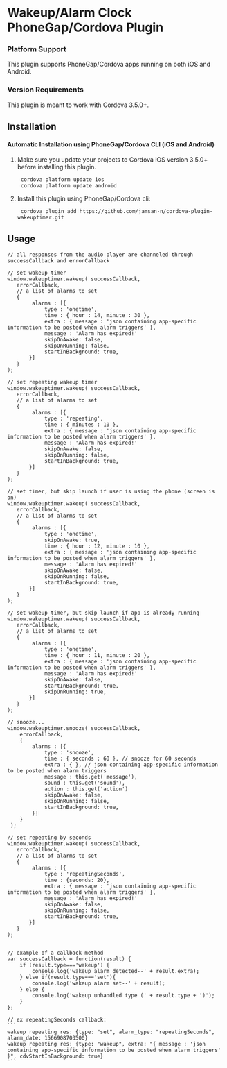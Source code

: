 # Wakeup/Alarm Clock PhoneGap/Cordova Plugin

### Platform Support

This plugin supports PhoneGap/Cordova apps running on both iOS and Android.

### Version Requirements

This plugin is meant to work with Cordova 3.5.0+.

## Installation

#### Automatic Installation using PhoneGap/Cordova CLI (iOS and Android)
1. Make sure you update your projects to Cordova iOS version 3.5.0+ before installing this plugin.

        cordova platform update ios
        cordova platform update android

2. Install this plugin using PhoneGap/Cordova cli:

        cordova plugin add https://github.com/jamsan-n/cordova-plugin-wakeuptimer.git

## Usage

    // all responses from the audio player are channeled through successCallback and errorCallback

    // set wakeup timer
    window.wakeuptimer.wakeup( successCallback,
       errorCallback,
       // a list of alarms to set
       {
            alarms : [{
                type : 'onetime',
                time : { hour : 14, minute : 30 },
                extra : { message : 'json containing app-specific information to be posted when alarm triggers' },
                message : 'Alarm has expired!'
				skipOnAwake: false,
				skipOnRunning: false,
				startInBackground: true,
           }]
       }
    );

    // set repeating wakeup timer
    window.wakeuptimer.wakeup( successCallback,
       errorCallback,
       // a list of alarms to set
       {
            alarms : [{
                type : 'repeating',
                time : { minutes : 10 },
                extra : { message : 'json containing app-specific information to be posted when alarm triggers' },
                message : 'Alarm has expired!'
				skipOnAwake: false,
				skipOnRunning: false,
				startInBackground: true,
           }]
       }
    );

    // set timer, but skip launch if user is using the phone (screen is on)
    window.wakeuptimer.wakeup( successCallback,
       errorCallback,
       // a list of alarms to set
       {
            alarms : [{
                type : 'onetime',
                skipOnAwake: true,
                time : { hour : 12, minute : 10 },
                extra : { message : 'json containing app-specific information to be posted when alarm triggers' },
                message : 'Alarm has expired!'
				skipOnAwake: false,
				skipOnRunning: false,
				startInBackground: true,
           }]
       }
    );

    // set wakeup timer, but skip launch if app is already running
    window.wakeuptimer.wakeup( successCallback,
       errorCallback,
       // a list of alarms to set
       {
            alarms : [{
                type : 'onetime',
                time : { hour : 11, minute : 20 },
                extra : { message : 'json containing app-specific information to be posted when alarm triggers' },
                message : 'Alarm has expired!'
				skipOnAwake: false,
				startInBackground: true,
                skipOnRunning: true,
           }]
       }
    );

    // snooze...
    window.wakeuptimer.snooze( successCallback,
        errorCallback,
        {
            alarms : [{
                type : 'snooze',
                time : { seconds : 60 }, // snooze for 60 seconds
                extra : { }, // json containing app-specific information to be posted when alarm triggers
                message : this.get('message'),
                sound : this.get('sound'),
                action : this.get('action')
				skipOnAwake: false,
				skipOnRunning: false,
				startInBackground: true,
            }]
        }
     );

    // set repeating by seconds
    window.wakeuptimer.wakeup( successCallback,
       errorCallback,
       // a list of alarms to set
       {
            alarms : [{
                type : 'repeatingSeconds',
                time : {seconds: 20},
                extra : { message : 'json containing app-specific information to be posted when alarm triggers' },
                message : 'Alarm has expired!'
				skipOnAwake: false,
				skipOnRunning: false,
				startInBackground: true,
           }]
       }
    );


    // example of a callback method
    var successCallback = function(result) {
        if (result.type==='wakeup') {
            console.log('wakeup alarm detected--' + result.extra);
        } else if(result.type==='set'){
            console.log('wakeup alarm set--' + result);
        } else {
            console.log('wakeup unhandled type (' + result.type + ')');
        }
    };

	// ex repeatingSeconds callback:
	```
	wakeup repeating res: {type: "set", alarm_type: "repeatingSeconds", alarm_date: 1566908703500}
	wakeup repeating res: {type: "wakeup", extra: "{ message : 'json containing app-specific information to be posted when alarm triggers' }", cdvStartInBackground: true}
	```
